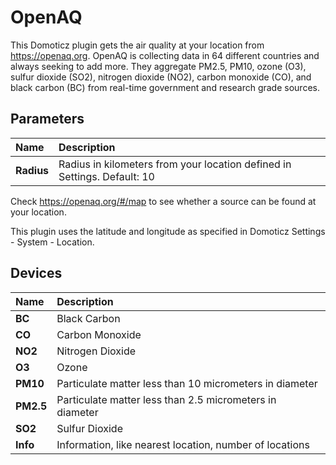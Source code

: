 # OpenAQ
This Domoticz plugin gets the air quality at your location from https://openaq.org. 
OpenAQ is collecting data in 64 different countries and always seeking to add more. They aggregate PM2.5, PM10, ozone (O3), sulfur dioxide (SO2), nitrogen dioxide (NO2), carbon monoxide (CO), and black carbon (BC) from real-time government and research grade sources.

## Parameters
| Name       | Description                                                              |
| :---       | :---                                                                     |
| **Radius** | Radius in kilometers from your location defined in Settings. Default: 10 |

Check https://openaq.org/#/map to see whether a source can be found at your location.

This plugin uses the latitude and longitude as specified in Domoticz Settings - System - Location.

## Devices
| Name       | Description                                              |
| :---       | :---                                                     |
| **BC**     | Black Carbon                                             |
| **CO**     | Carbon Monoxide                                          |
| **NO2**    | Nitrogen Dioxide                                         |
| **O3**     | Ozone                                                    |
| **PM10**   | Particulate matter less than 10 micrometers in diameter  |
| **PM2.5**  | Particulate matter less than 2.5 micrometers in diameter |
| **SO2**    | Sulfur Dioxide                                           |
| **Info**   | Information, like nearest location, number of locations  |
